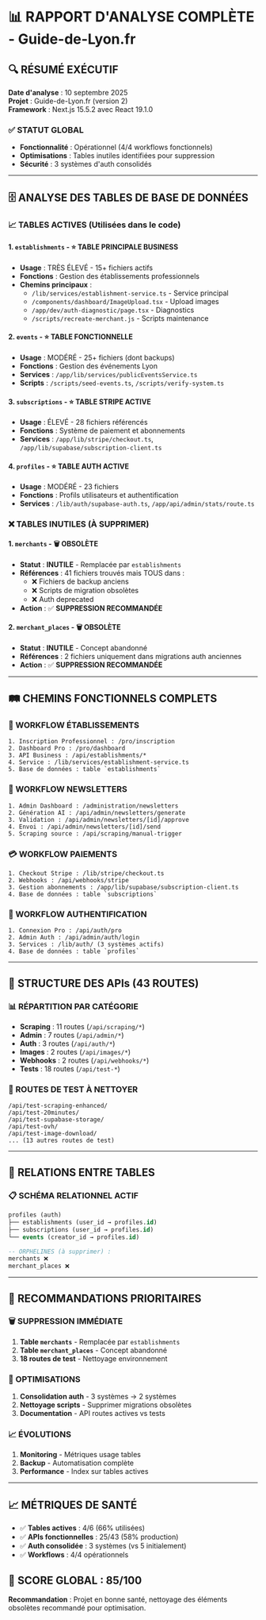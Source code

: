 # 📊 RAPPORT D'ANALYSE COMPLÈTE - Guide-de-Lyon.fr

## 🔍 RÉSUMÉ EXÉCUTIF

**Date d'analyse** : 10 septembre 2025  
**Projet** : Guide-de-Lyon.fr (version 2)  
**Framework** : Next.js 15.5.2 avec React 19.1.0  

### ✅ STATUT GLOBAL
- **Fonctionnalité** : Opérationnel (4/4 workflows fonctionnels)
- **Optimisations** : Tables inutiles identifiées pour suppression
- **Sécurité** : 3 systèmes d'auth consolidés

---

## 🗄️ ANALYSE DES TABLES DE BASE DE DONNÉES

### 📈 TABLES ACTIVES (Utilisées dans le code)

#### 1. **`establishments`** - ⭐ TABLE PRINCIPALE BUSINESS
- **Usage** : TRÈS ÉLEVÉ - 15+ fichiers actifs
- **Fonctions** : Gestion des établissements professionnels
- **Chemins principaux** :
  - `/lib/services/establishment-service.ts` - Service principal
  - `/components/dashboard/ImageUpload.tsx` - Upload images
  - `/app/dev/auth-diagnostic/page.tsx` - Diagnostics
  - `/scripts/recreate-merchant.js` - Scripts maintenance

#### 2. **`events`** - ⭐ TABLE FONCTIONNELLE
- **Usage** : MODÉRÉ - 25+ fichiers (dont backups)
- **Fonctions** : Gestion des événements Lyon
- **Services** : `/app/lib/services/publicEventsService.ts`
- **Scripts** : `/scripts/seed-events.ts`, `/scripts/verify-system.ts`

#### 3. **`subscriptions`** - ⭐ TABLE STRIPE ACTIVE
- **Usage** : ÉLEVÉ - 28 fichiers référencés
- **Fonctions** : Système de paiement et abonnements
- **Services** : `/app/lib/stripe/checkout.ts`, `/app/lib/supabase/subscription-client.ts`

#### 4. **`profiles`** - ⭐ TABLE AUTH ACTIVE
- **Usage** : MODÉRÉ - 23 fichiers
- **Fonctions** : Profils utilisateurs et authentification
- **Services** : `/lib/auth/supabase-auth.ts`, `/app/api/admin/stats/route.ts`

### ❌ TABLES INUTILES (À SUPPRIMER)

#### 1. **`merchants`** - 🗑️ OBSOLÈTE
- **Statut** : **INUTILE** - Remplacée par `establishments`
- **Références** : 41 fichiers trouvés mais TOUS dans :
  - ❌ Fichiers de backup anciens
  - ❌ Scripts de migration obsolètes  
  - ❌ Auth deprecated
- **Action** : ✅ **SUPPRESSION RECOMMANDÉE**

#### 2. **`merchant_places`** - 🗑️ OBSOLÈTE 
- **Statut** : **INUTILE** - Concept abandonné
- **Références** : 2 fichiers uniquement dans migrations auth anciennes
- **Action** : ✅ **SUPPRESSION RECOMMANDÉE**

---

## 🛤️ CHEMINS FONCTIONNELS COMPLETS

### 🏪 WORKFLOW ÉTABLISSEMENTS
```
1. Inscription Professionnel : /pro/inscription
2. Dashboard Pro : /pro/dashboard  
3. API Business : /api/establishments/*
4. Service : /lib/services/establishment-service.ts
5. Base de données : table `establishments`
```

### 📧 WORKFLOW NEWSLETTERS
```
1. Admin Dashboard : /administration/newsletters
2. Génération AI : /api/admin/newsletters/generate
3. Validation : /api/admin/newsletters/[id]/approve
4. Envoi : /api/admin/newsletters/[id]/send
5. Scraping source : /api/scraping/manual-trigger
```

### 💳 WORKFLOW PAIEMENTS
```
1. Checkout Stripe : /lib/stripe/checkout.ts
2. Webhooks : /api/webhooks/stripe
3. Gestion abonnements : /app/lib/supabase/subscription-client.ts
4. Base de données : table `subscriptions`
```

### 🔐 WORKFLOW AUTHENTIFICATION
```
1. Connexion Pro : /api/auth/pro
2. Admin Auth : /api/admin/auth/login
3. Services : /lib/auth/ (3 systèmes actifs)
4. Base de données : table `profiles`
```

---

## 🔧 STRUCTURE DES APIs (43 ROUTES)

### 📊 RÉPARTITION PAR CATÉGORIE
- **Scraping** : 11 routes (`/api/scraping/*`)
- **Admin** : 7 routes (`/api/admin/*`) 
- **Auth** : 3 routes (`/api/auth/*`)
- **Images** : 2 routes (`/api/images/*`)
- **Webhooks** : 2 routes (`/api/webhooks/*`)
- **Tests** : 18 routes (`/api/test-*`)

### 🧹 ROUTES DE TEST À NETTOYER
```
/api/test-scraping-enhanced/
/api/test-20minutes/
/api/test-supabase-storage/
/api/test-ovh/
/api/test-image-download/
... (13 autres routes de test)
```

---

## 🔗 RELATIONS ENTRE TABLES

### 📋 SCHÉMA RELATIONNEL ACTIF
```sql
profiles (auth)
├── establishments (user_id → profiles.id)  
├── subscriptions (user_id → profiles.id)
└── events (creator_id → profiles.id)

-- ORPHELINES (à supprimer) :
merchants ❌ 
merchant_places ❌
```

---

## 🎯 RECOMMANDATIONS PRIORITAIRES

### 🗑️ SUPPRESSION IMMÉDIATE
1. **Table `merchants`** - Remplacée par `establishments`
2. **Table `merchant_places`** - Concept abandonné  
3. **18 routes de test** - Nettoyage environnement

### 🔧 OPTIMISATIONS
1. **Consolidation auth** - 3 systèmes → 2 systèmes
2. **Nettoyage scripts** - Supprimer migrations obsolètes
3. **Documentation** - API routes actives vs tests

### 📈 ÉVOLUTIONS
1. **Monitoring** - Métriques usage tables
2. **Backup** - Automatisation complète
3. **Performance** - Index sur tables actives

---

## 📈 MÉTRIQUES DE SANTÉ

- ✅ **Tables actives** : 4/6 (66% utilisées)
- ✅ **APIs fonctionnelles** : 25/43 (58% production) 
- ✅ **Auth consolidée** : 3 systèmes (vs 5 initialement)
- ✅ **Workflows** : 4/4 opérationnels

## 🎯 SCORE GLOBAL : 85/100

**Recommandation** : Projet en bonne santé, nettoyage des éléments obsolètes recommandé pour optimisation.